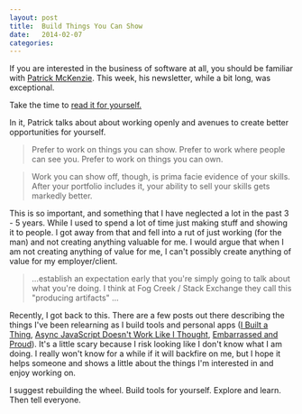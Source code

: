 ```yaml
---
layout: post
title:  Build Things You Can Show
date:   2014-02-07
categories:
---
```


If you are interested in the business of software at all, you should be familiar with [Patrick McKenzie](http://www.kalzumeus.com/). This week, his newsletter, while a bit long, was exceptional.

Take the time to [read it for yourself.](https://training.kalzumeus.com/newsletters/archive/do-not-end-the-week-with-nothing)

In it, Patrick talks about about working openly and avenues to create better opportunities for yourself.

> Prefer to work on things you can show. Prefer to work where people can see you. Prefer to work on things you can own.

> Work you can show off, though, is prima facie evidence of your skills. After your portfolio includes it, your ability to sell your skills gets markedly better.

This is so important, and something that I have neglected a lot in the past 3 - 5 years. While I used to spend a lot of time just making stuff and showing it to people. I got away from that and fell into a rut of just working (for the man) and not creating anything valuable for me. I would argue that when I am not creating anything of value for me, I can't possibly create anything of value for my employer/client.

> ...establish an expectation early that you're simply going to talk about what you're doing. I think at Fog Creek / Stack Exchange they call this "producing artifacts" ...

Recently, I got back to this. There are a few posts out there describing the things I've been relearning as I build tools and personal apps ([I Built a Thing](http://scottradcliff.com/post/i_built_a_thing), [Async JavaScript Doesn't Work Like I Thought](http://scottradcliff.com/post/async_javascript_doesnt_work_like_i_thought), [Embarrassed and Proud](http://scottradcliff.com/post/embarrassed_and_proud)). It's a little scary because I risk looking like I don't know what I am doing. I really won't know for a while if it will backfire on me, but I hope it helps someone and shows a little about the things I'm interested in and enjoy working on.

I suggest rebuilding the wheel. Build tools for yourself. Explore and learn. Then tell everyone.

